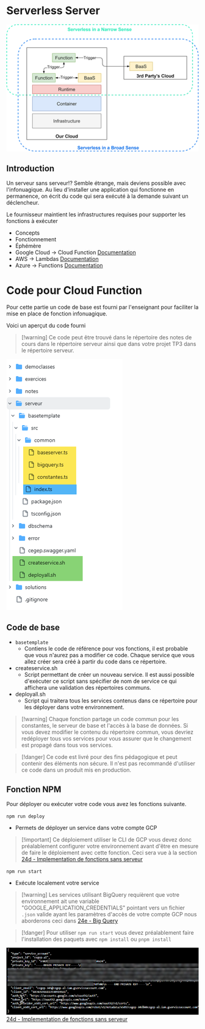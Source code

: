   
# Serverless Server

![](images/Pasted%20image%2020231116142632.png)

## Introduction
  
Un serveur sans serveur!? Semble étrange, mais deviens possible avec l'infonuagique. Au lieu d'installer une application qui fonctionne en permanence, on écrit du code qui sera exécuté à la demande suivant un déclencheur.
  
Le fournisseur maintient les infrastructures requises pour supporter les fonctions à exécuter
  
* Concepts
* Fonctionnement
* Éphémère
* Google Cloud -> Cloud Function [Documentation](https://cloud.google.com/functions)
* AWS -> Lambdas [Documentation](https://aws.amazon.com/lambda/)
* Azure -> Functions [Documentation](https://azure.microsoft.com/en-us/services/functions/#overview)

# Code pour Cloud Function
Pour cette partie un code de base est fourni par l'enseignant pour faciliter la mise en place de fonction infonuagique.

Voici un aperçut du code fourni

> [!warning] Ce code peut être trouvé dans le répertoire des notes de cours dans le répertoire serveur ainsi que dans votre projet TP3 dans le répertoire serveur.
> 

![](images/Pasted%20image%2020241118095931.png)
## Code de base

- `basetemplate`
  - Contiens le code de référence pour vos fonctions, il est probable que vous n'aurez pas a modifier ce code. Chaque service que vous allez créer sera créé à partir du code dans ce répertoire.
- createservice.sh
  - Script permettant de créer un nouveau service. Il est aussi possible d'exécuter ce script sans spécifier de nom de service ce qui affichera une validation des répertoires communs.
- deployall.sh
  - Script qui traitera tous les services contenus dans ce répertoire pour les déployer dans votre environnement.

> [!warning] Chaque fonction partage un code commun pour les constantes, le serveur de base et l'accès à la base de données. Si vous devez modifier le contenu du répertoire commun, vous devriez redéployer tous vos services pour vous assurer que le changement est propagé dans tous vos services.

>[!danger] Ce code est livré pour des fins pédagogique et peut contenir des éléments non sécure. Il n'est pas recommandé d'utiliser ce code dans un produit mis en production.

## Fonction NPM

Pour déployer ou exécuter votre code vous avez les fonctions suivante.

`npm run deploy`
- Permets de déployer un service dans votre compte GCP

> [!important] Ce déploiement utiliser le CLI de GCP vous devez donc préalablement configurer votre environnement avant d'être en mesure de faire le déploiement avec cette fonction. Ceci sera vue à la section [24d - Implementation de fonctions sans serveur](24d%20-%20Implementation%20de%20fonctions%20sans%20serveur.md) 


`npm run start`
- Exécute localement votre service

> [!warning] Les services utilisant BigQuery requièrent que votre environnement ait une variable "GOOGLE_APPLICATION_CREDENTIALS" pointant vers un fichier `.json` valide ayant les paramètres d'accès de votre compte GCP nous aborderons ceci dans [24e - Big Query](24e%20-%20Big%20Query.md)

>[!danger] Pour utiliser `npm run start` vous devez préalablement faire l'installation des paquets avec `npm install` ou `pnpm install`

![](images/Pasted%20image%2020231108104513.png)
[24d - Implementation de fonctions sans serveur](24d%20-%20Implementation%20de%20fonctions%20sans%20serveur.md)